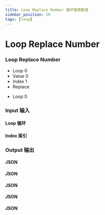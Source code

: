 ```yaml
---
title: Loop Replace Number 循环替换数值
sidebar_position: 20
tags: [loop]
---
```


# Loop Replace Number

<div className="patch-container">
    <div className="patch processor">
        <h3>Loop Replace Number</h3>
        <ul className="inputs">
            <li>Loop <span>0</span></li>
            <li>Value <span>0</span></li>
            <li>Index <span>1</span></li>
            <li>Replace <span className="patch-pulse-preview"><span className="dot"></span></span></li>
        </ul>
        <ul className="outputs">
            <li>Loop <span>0</span></li>
        </ul>
    </div>
</div>

<div className="port-descriptions">
<div className="inputs">

### Input 输入

#### Loop 循环

#### Index 索引

</div>
<div className="outputs">

### Output 输出

#### JSON

#### JSON

#### JSON

#### JSON

#### JSON

</div>
</div>